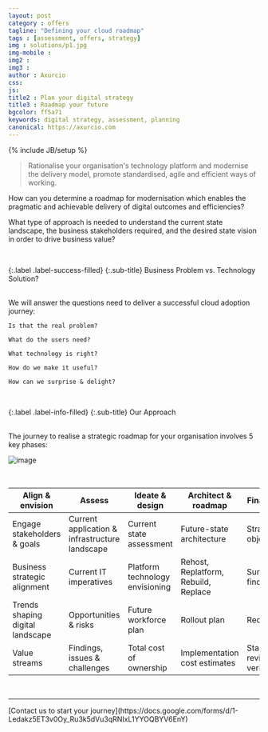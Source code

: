 ```yaml
---
layout: post
category : offers
tagline: "Defining your cloud roadmap"
tags : [assessment, offers, strategy]
img : solutions/p1.jpg
img-mobile : 
img2 : 
img3 : 
author : Axurcio
css: 
js: 
title2 : Plan your digital strategy
title3 : Roadmap your future
bgcolor: ff5a71
keywords: digital strategy, assessment, planning
canonical: https://axurcio.com
---
```

{% include JB/setup %}

> Rationalise your organisation's technology platform and modernise the delivery model, promote standardised, agile and efficient ways of working.   
<!--more-->

How can you determine a roadmap for modernisation which enables the pragmatic and achievable delivery of digital outcomes and efficiencies?   

What type of approach is needed to understand the current state landscape, the business stakeholders required, and the desired state vision in order to drive business value?      

<br />

{:.label .label-success-filled}
{:.sub-title}
Business Problem vs. Technology Solution?  
<br />

We will answer the questions need to deliver a successful cloud adoption journey:

    Is that the real problem?      

    What do the users need?    

    What technology is right?    

    How do we make it useful?    

    How can we surprise & delight?       

<br />

{:.label .label-info-filled}
{:.sub-title}
Our Approach

<br /> 
The journey to realise a strategic roadmap for your organisation involves 5 key phases:
  
![image](https://user-images.githubusercontent.com/662868/124368414-78cdf980-dc93-11eb-9f35-2173c4a823e1.png)

<br />

| Align & envision                 | Assess                                         | Ideate & design                 | Architect & roadmap                  | Finalise & present                |
| -------------------------------- | ---------------------------------------------- | ------------------------------- | ------------------------------------ | --------------------------------- |
| Engage stakeholders & goals      | Current application & infrastructure landscape | Current state assessment        | Future-state architecture            | Strategic objectives              |
| Business strategic alignment     | Current IT imperatives                         | Platform technology envisioning | Rehost, Replatform, Rebuild, Replace | Summary of findings               |
| Trends shaping digital landscape | Opportunities & risks                          | Future workforce plan           | Rollout plan                         | Recommendations                   |
| Value streams                    | Findings, issues & challenges                  | Total cost of ownership         | Implementation cost estimates        | Stakeholder review & verification |

<br />
<hr />
[Contact us to start your journey](https://docs.google.com/forms/d/1-Ledakz5ET3v0Oy_Ru3k5dVu3qRNIxL1YYOQBYV6EnY)
